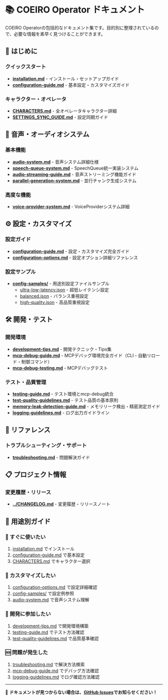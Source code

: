 # 📚 COEIRO Operator ドキュメント

COEIRO Operatorの包括的なドキュメント集です。目的別に整理されているので、必要な情報を素早く見つけることができます。

## 🚀 はじめに

### クイックスタート
- **[installation.md](installation.md)** - インストール・セットアップガイド
- **[configuration-guide.md](configuration-guide.md)** - 基本設定・カスタマイズガイド

### キャラクター・オペレータ
- **[CHARACTERS.md](CHARACTERS.md)** - 全オペレータキャラクター詳細
- **[SETTINGS_SYNC_GUIDE.md](SETTINGS_SYNC_GUIDE.md)** - 設定同期ガイド

## 🎵 音声・オーディオシステム

### 基本機能
- **[audio-system.md](audio-system.md)** - 音声システム詳細仕様
- **[speech-queue-system.md](speech-queue-system.md)** - SpeechQueue統一実装システム
- **[audio-streaming-guide.md](audio-streaming-guide.md)** - 音声ストリーミング機能ガイド
- **[parallel-generation-system.md](parallel-generation-system.md)** - 並行チャンク生成システム

### 高度な機能
- **[voice-provider-system.md](voice-provider-system.md)** - VoiceProviderシステム詳細

## ⚙️ 設定・カスタマイズ

### 設定ガイド
- **[configuration-guide.md](configuration-guide.md)** - 設定・カスタマイズ完全ガイド
- **[configuration-options.md](configuration-options.md)** - 設定オプション詳細リファレンス

### 設定サンプル
- **[config-samples/](config-samples/)** - 用途別設定ファイルサンプル
  - [ultra-low-latency.json](config-samples/ultra-low-latency.json) - 超低レイテンシ設定
  - [balanced.json](config-samples/balanced.json) - バランス重視設定
  - [high-quality.json](config-samples/high-quality.json) - 高品質重視設定

## 🛠️ 開発・テスト

### 開発環境
- **[development-tips.md](development-tips.md)** - 開発テクニック・Tips集
- **[mcp-debug-guide.md](mcp-debug-guide.md)** - MCPデバッグ環境完全ガイド（CLI・自動リロード・制御コマンド）
- **[mcp-debug-testing.md](mcp-debug-testing.md)** - MCPデバッグテスト

### テスト・品質管理
- **[testing-guide.md](testing-guide.md)** - テスト環境とmcp-debug統合
- **[test-quality-guidelines.md](test-quality-guidelines.md)** - テスト品質の基本原則
- **[memory-leak-detection-guide.md](memory-leak-detection-guide.md)** - メモリリーク検出・精密測定ガイド
- **[logging-guidelines.md](logging-guidelines.md)** - ログ出力ガイドライン

## 📖 リファレンス

### トラブルシューティング・サポート
- **[troubleshooting.md](troubleshooting.md)** - 問題解決ガイド

## 📋 プロジェクト情報

### 変更履歴・リリース
- **[../CHANGELOG.md](../CHANGELOG.md)** - 変更履歴・リリースノート

## 🎯 用途別ガイド

### 🏃 すぐに使いたい
1. [installation.md](installation.md) でインストール
2. [configuration-guide.md](configuration-guide.md) で基本設定
3. [CHARACTERS.md](CHARACTERS.md) でキャラクター選択

### 🔧 カスタマイズしたい
1. [configuration-options.md](configuration-options.md) で設定詳細確認
2. [config-samples/](config-samples/) で設定例参照
3. [audio-system.md](audio-system.md) で音声システム理解

### 🚀 開発に参加したい
1. [development-tips.md](development-tips.md) で開発環境構築
2. [testing-guide.md](testing-guide.md) でテスト方法確認
3. [test-quality-guidelines.md](test-quality-guidelines.md) で品質基準確認

### 🆘 問題が発生した
1. [troubleshooting.md](troubleshooting.md) で解決方法検索
2. [mcp-debug-guide.md](mcp-debug-guide.md) でデバッグ方法確認
3. [logging-guidelines.md](logging-guidelines.md) でログ確認方法確認

---

📝 **ドキュメントが見つからない場合は、[GitHub Issues](https://github.com/otolab/coeiro-operator/issues)でお知らせください！**